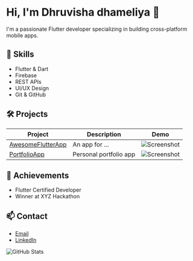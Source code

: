 # Hi, I'm Dhruvisha dhameliya 👋

I'm a passionate Flutter developer specializing in building cross-platform mobile apps.

## 🚀 Skills
- Flutter & Dart
- Firebase
- REST APIs
- UI/UX Design
- Git & GitHub

## 🛠️ Projects

| Project | Description | Demo |
|---------|-------------|------|
| [AwesomeFlutterApp](https://github.com/yourusername/AwesomeFlutterApp) | An app for ... | ![Screenshot](link-to-image) |
| [PortfolioApp](https://github.com/yourusername/PortfolioApp) | Personal portfolio app | ![Screenshot](link-to-image) |

## 🏅 Achievements
- Flutter Certified Developer
- Winner at XYZ Hackathon

## 📫 Contact
- [Email](mailto:dhruvishadhameliya@gmail.com)
- [LinkedIn](linkedin.com/in/dhruvisha-dhameliya-0a86ba259)

![GitHub Stats]([https://github-readme-stats.vercel.app/api?username=dhruvishadhameliya-ai&show_icons=true](https://github.com/dhruvishadhameliya-ai))
